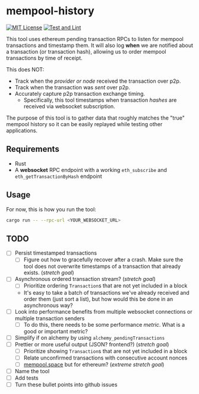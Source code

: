 # mempool-history

[![MIT License](https://img.shields.io/github/license/rjected/mempool-history)](https://github.com/rjected/mempool-history/blob/main/LICENSE)
[![Test and Lint](https://github.com/Rjected/mempool-history/actions/workflows/ci.yml/badge.svg)](https://github.com/Rjected/mempool-history/actions/workflows/ci.yml)

This tool uses ethereum pending transaction RPCs to listen for mempool transactions and timestamp them.
It will also log **when** we are notified about a transaction (or transaction hash), allowing us to order mempool transactions by time of receipt.

This does NOT:
 * Track when the _provider or node_ received the transaction over p2p.
 * Track when the transaction was _sent_ over p2p.
 * Accurately capture p2p transaction exchange timing.
   * Specifically, this tool timestamps when transaction _hashes_ are received via websocket subscription.

The purpose of this tool is to gather data that roughly matches the "true" mempool history so it can be easily replayed while testing other applications.

## Requirements
 * Rust
 * A **websocket** RPC endpoint with a working `eth_subscribe` and `eth_getTransactionByHash` endpoint

## Usage
For now, this is how you run the tool:
```bash
cargo run -- --rpc-url <YOUR_WEBSOCKET_URL>
```

## TODO
 - [ ] Persist timestamped transactions
   - [ ] Figure out how to gracefully recover after a crash. Make sure the tool does not overwrite timestamps of a transaction that already exists. (_stretch goal_)
 - [ ] Asynchronous ordered transaction stream? (_stretch goal_)
   - [ ] Prioritize ordering `Transaction`s that are not yet included in a block
   - It's easy to take a batch of transactions we've already received and order them (just sort a list), but how would this be done in an asynchronous way?
 - [ ] Look into performance benefits from multiple websocket connections or multiple transaction senders
   - [ ] To do this, there needs to be some performance _metric_. What is a good or important metric?
 - [ ] Simplify if on alchemy by using `alchemy_pendingTransactions`
 - [ ] Prettier or more useful output (JSON? frontend?) (_stretch goal_)
   - [ ] Prioritize showing `Transaction`s that are not yet included in a block
   - [ ] Relate unconfirmed transactions with consecutive account nonces
   - [ ] [mempool.space](https://mempool.space) but for ethereum? (_extreme stretch goal_)
 - [ ] Name the tool
 - [ ] Add tests
 - [ ] Turn these bullet points into github issues
